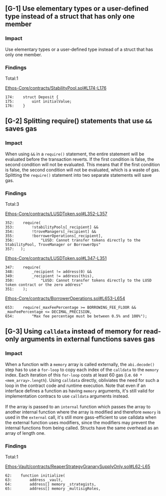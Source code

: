 ## [G-1] Use elementary types or a user-defined type instead of a struct that has only one member

### Impact

Use elementary types or a user-defined type instead of a struct that has only one member.

### Findings

Total:1

[Ethos-Core/contracts/StabilityPool.sol#L174-L176](https://github.com/code-423n4/2023-02-ethos/blob/main//Ethos-Core/contracts/StabilityPool.sol#L174-L176)

```solidity
174:    struct Deposit {
175:        uint initialValue;
176:    }
```

## [G-2] Splitting require() statements that use `&&` saves gas

### Impact

When using `&&` in a `require()` statement, the entire statement will be evaluated before the transaction reverts. If the first condition is false, the second condition will not be evaluated. This means that if the first condition is false, the second condition will not be evaluated, which is a waste of gas. Splitting the `require()` statement into two separate statements will save gas.

### Findings

Total:3

[Ethos-Core/contracts/LUSDToken.sol#L352-L357](https://github.com/code-423n4/2023-02-ethos/blob/main//Ethos-Core/contracts/LUSDToken.sol#L352-L357)

```solidity
352:    require(
353:        !stabilityPools[_recipient] &&
354:        !troveManagers[_recipient] &&
355:        !borrowerOperations[_recipient],
356:            "LUSD: Cannot transfer tokens directly to the StabilityPool, TroveManager or BorrowerOps"
357:   );
```

[Ethos-Core/contracts/LUSDToken.sol#L347-L351](https://github.com/code-423n4/2023-02-ethos/blob/main//Ethos-Core/contracts/LUSDToken.sol#L347-L351)

```solidity
347:    require(
348:        _recipient != address(0) &&
349:        _recipient != address(this),
350:            "LUSD: Cannot transfer tokens directly to the LUSD token contract or the zero address"
351:    );
```
[Ethos-Core/contracts/BorrowerOperations.sol#L653-L654](https://github.com/code-423n4/2023-02-ethos/blob/main//Ethos-Core/contracts/BorrowerOperations.sol#L653-L654)

```solidity
653:    require(_maxFeePercentage >= BORROWING_FEE_FLOOR && _maxFeePercentage <= DECIMAL_PRECISION,
654:        "Max fee percentage must be between 0.5% and 100%");
```


## [G-3] Using `calldata` instead of memory for read-only arguments in external functions saves gas

### Impact

When a function with a `memory` array is called externally, the `abi.decode()` step has to use a `for-loop` to copy each index of the `calldata` to the `memory` index. Each iteration of this `for-loop` costs at least 60 gas (i.e. `60 * <mem_array>.length`). Using `calldata` directly, obliviates the need for such a loop in the contract code and runtime execution. Note that even if an interface defines a function as having `memory` arguments, it's still valid for implementation contracs to use `calldata` arguments instead.<br><br> If the array is passed to an `internal` function which passes the array to another internal function where the array is modified and therefore `memory` is used in the `external` call, it's still more gass-efficient to use calldata when the external function uses modifiers, since the modifiers may prevent the internal functions from being called. Structs have the same overhead as an array of length one.

### Findings

Total:1

[Ethos-Vault/contracts/ReaperStrategyGranarySupplyOnly.sol#L62-L65](https://github.com/code-423n4/2023-02-ethos/blob/main//Ethos-Vault/contracts/ReaperStrategyGranarySupplyOnly.sol#L62-L65)

```solidity
62:    function initialize(
63:        address _vault,
64:        address[] memory _strategists,
65:        address[] memory _multisigRoles,
```
